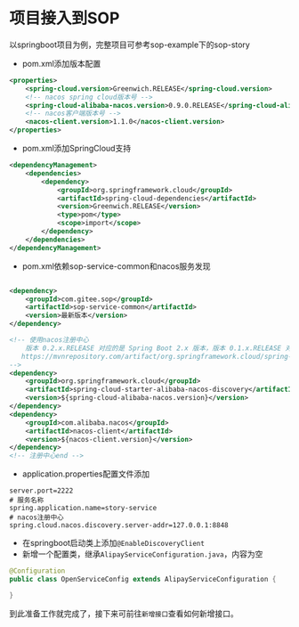 # 项目接入到SOP

以springboot项目为例，完整项目可参考sop-example下的sop-story

- pom.xml添加版本配置

```xml
<properties>
    <spring-cloud.version>Greenwich.RELEASE</spring-cloud.version>
    <!-- nacos spring cloud版本号 -->
    <spring-cloud-alibaba-nacos.version>0.9.0.RELEASE</spring-cloud-alibaba-nacos.version>
    <!-- nacos客户端版本号 -->
    <nacos-client.version>1.1.0</nacos-client.version>
</properties>
```

- pom.xml添加SpringCloud支持

```xml
<dependencyManagement>
    <dependencies>
        <dependency>
            <groupId>org.springframework.cloud</groupId>
            <artifactId>spring-cloud-dependencies</artifactId>
            <version>Greenwich.RELEASE</version>
            <type>pom</type>
            <scope>import</scope>
        </dependency>
    </dependencies>
</dependencyManagement>
```

- pom.xml依赖sop-service-common和nacos服务发现

```xml

<dependency>
    <groupId>com.gitee.sop</groupId>
    <artifactId>sop-service-common</artifactId>
    <version>最新版本</version>
</dependency>

<!-- 使用nacos注册中心
    版本 0.2.x.RELEASE 对应的是 Spring Boot 2.x 版本，版本 0.1.x.RELEASE 对应的是 Spring Boot 1.x 版本。
   https://mvnrepository.com/artifact/org.springframework.cloud/spring-cloud-starter-alibaba-nacos-discovery
-->
<dependency>
    <groupId>org.springframework.cloud</groupId>
    <artifactId>spring-cloud-starter-alibaba-nacos-discovery</artifactId>
    <version>${spring-cloud-alibaba-nacos.version}</version>
</dependency>
<dependency>
    <groupId>com.alibaba.nacos</groupId>
    <artifactId>nacos-client</artifactId>
    <version>${nacos-client.version}</version>
</dependency>
<!-- 注册中心end -->
```

- application.properties配置文件添加

```properties
server.port=2222
# 服务名称
spring.application.name=story-service
# nacos注册中心
spring.cloud.nacos.discovery.server-addr=127.0.0.1:8848
```

- 在springboot启动类上添加`@EnableDiscoveryClient`
- 新增一个配置类，继承`AlipayServiceConfiguration.java`，内容为空

```java
@Configuration
public class OpenServiceConfig extends AlipayServiceConfiguration {

}
```

到此准备工作就完成了，接下来可前往`新增接口`查看如何新增接口。
